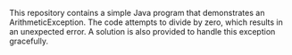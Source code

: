 This repository contains a simple Java program that demonstrates an ArithmeticException.  The code attempts to divide by zero, which results in an unexpected error.  A solution is also provided to handle this exception gracefully.